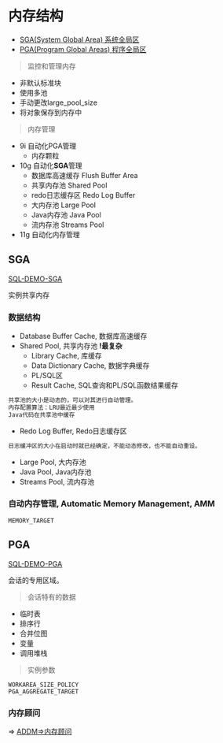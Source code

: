 # 内存结构

- [SGA(System Global Area) 系统全局区](#sga)
- [PGA(Program Global Areas) 程序全局区](#pga)

> 监控和管理内存

- 非默认标准块
- 使用多池
- 手动更改large_pool_size
- 将对象保存到内存中

> 内存管理

- 9i 自动化PGA管理
  - 内存颗粒
- 10g 自动化**SGA**管理
  - 数据库高速缓存 Flush Buffer Area
  - 共享内存池 Shared Pool
  - redo日志缓存区 Redo Log Buffer
  - 大内存池 Large Pool
  - Java内存池 Java Pool
  - 流内存池 Streams Pool
- 11g 自动化内存管理

## SGA

[SQL-DEMO-SGA](../../sql_demo/mgmt/memory/mem_sga.sql)

实例共享内存

### 数据结构

- Database Buffer Cache, 数据库高速缓存
- Shared Pool, 共享内存池 **!最复杂**
  - Library Cache, 库缓存
  - Data Dictionary Cache, 数据字典缓存
  - PL/SQL区
  - Result Cache, SQL查询和PL/SQL函数结果缓存
```html
共享池的大小是动态的，可以对其进行自动管理。
内存配置算法：LRU最近最少使用
Java代码在共享池中缓存
```
- Redo Log Buffer, Redo日志缓存区
```html
日志缓冲区的大小在启动时就已经确定，不能动态修改，也不能自动重设。
```
- Large Pool, 大内存池
- Java Pool, Java内存池
- Streams Pool, 流内存池

### 自动内存管理, Automatic Memory Management, AMM

`MEMORY_TARGET`

## PGA

[SQL-DEMO-PGA](../../sql_demo/mgmt/memory/mem_pga.sql)

会话的专用区域。

> 会话特有的数据

- 临时表
- 排序行
- 合并位图
- 变量
- 调用堆栈


> 实例参数

```oracle
WORKAREA_SIZE_POLICY
PGA_AGGREGATE_TARGET
```

### 内存顾问

=> [ADDM=>内存顾问](../../Optimize/ADDM/ADDM.md#顾问)
